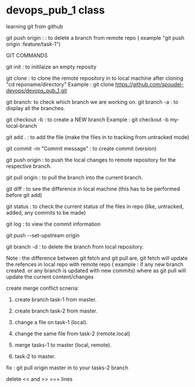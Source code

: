 # devops_pub_1 class
learning git from github


git push origin :<branch name> : to delete a branch from remote repo ( example "git push origin :feature/task-1")


GIT COMMANDS

git init : to initilaize an empty reposity

git clone <repo url>: to clone the remote repository in to local machine
after cloning "cd reponame/directory"
Example : git clone https://github.com/spoudel-devops/devops_pub_1.git

git branch: 	to check which branch we are working on. 
git branch -a :	to display all the branches.

git checkout -b <branch name> : to create a NEW branch
Example : git checkout -b my-local-branch

git add . : to add the file (make the files in to tracking from untracked mode)

git commit -m "Commit message" : to create commit (version)

git push origin <branch name>: to push the local changes to remote repository for the respective branch.

git pull origin <branch name> : to pull the branch into the current branch.

git diff : to see the difference in local machine (this has to be performed before git add)

git status : to check the current status of the files in repo (like, untracked, added, any commits to be made)

git log : to view the commit information 

git push --set-upstream origin <branch name>

git branch -d <branch name> : to delete the branch from local repository.

Note : the difference between git fetch and git pull are, git fetch will update the refences in local repo with remote repo ( example : if any new branch created. or any branch is updated with new commits)
where as git pull will update the current content/changes


create merge conflict scneria:

1. create branch task-1 from master.

2. create branch task-2 from master.


3. change a file on task-1 (local).

4. change the same file from task-2 (remote.local)

5. merge tasks-1 to master (local, remote).

6. task-2 to master.

fix : git pull origin master in to your tasks-2 branch

delete << and >> === lines
